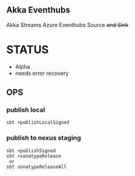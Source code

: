 Akka Eventhubs
---

Akka Streams Azure Eventhubs Source ~~and Sink~~

# STATUS

 * Alpha 
 * needs error recovery

## OPS

### publish local

```console
sbt +publishLocalSigned
```

### publish to nexus staging

```console
sbt +publishSigned
sbt +sonatypeRelease
 or
sbt sonatypeReleaseAll
```
